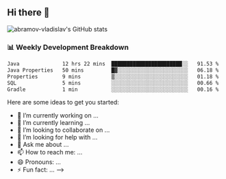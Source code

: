 ## Hi there 👋
![abramov-vladislav's GitHub stats](https://github-readme-stats.vercel.app/api?username=abramov-vladislav&theme=dark&show_icons=true)

### 📊 Weekly Development Breakdown

<!--START_SECTION:waka-->

```txt
Java              12 hrs 22 mins  ███████████████████████░░   91.53 %
Java Properties   50 mins         █▓░░░░░░░░░░░░░░░░░░░░░░░   06.18 %
Properties        9 mins          ▒░░░░░░░░░░░░░░░░░░░░░░░░   01.18 %
SQL               5 mins          ░░░░░░░░░░░░░░░░░░░░░░░░░   00.66 %
Gradle            1 min           ░░░░░░░░░░░░░░░░░░░░░░░░░   00.16 %
```

<!--END_SECTION:waka-->


Here are some ideas to get you started:

- 🔭 I’m currently working on ...
- 🌱 I’m currently learning ...
- 👯 I’m looking to collaborate on ...
- 🤔 I’m looking for help with ...
- 💬 Ask me about ...
- 📫 How to reach me: ...
- 😄 Pronouns: ...
- ⚡ Fun fact: ...
-->
